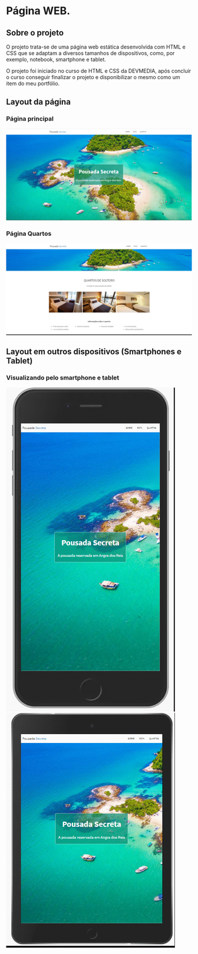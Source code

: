 # Página WEB.

## Sobre o projeto
O projeto trata-se de uma página web estática desenvolvida com HTML e CSS que se adaptam a diversos tamanhos de dispositivos, como, por exemplo, notebook, smartphone e tablet. 

O projeto foi iniciado no curso de HTML e CSS da DEVMEDIA, após concluir o curso conseguir finalizar o projeto e disponibilizar o mesmo como um item do meu portfólio. 

## Layout da página
### Página principal
![WEB](https://github.com/Teddy-ar/pagina-estatica/blob/master/assets/GIF_1.gif) 
### Página Quartos
![WEB2](https://github.com/Teddy-ar/pagina-estatica/blob/master/assets/GIF_2.gif)

## Layout em outros dispositivos (Smartphones e Tablet)
### Visualizando pelo smartphone e tablet
![Smartphone](https://github.com/Teddy-ar/pagina-estatica/blob/master/assets/GIF_3.gif) ![Tablet](https://github.com/Teddy-ar/pagina-estatica/blob/master/assets/GIF_4.gif)

